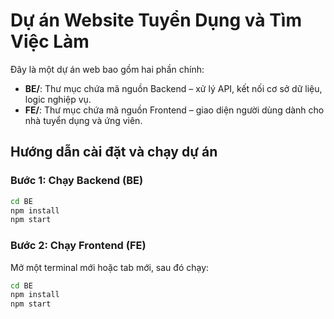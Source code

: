# Dự án Website Tuyển Dụng và Tìm Việc Làm

Đây là một dự án web bao gồm hai phần chính:

- **BE/**: Thư mục chứa mã nguồn Backend – xử lý API, kết nối cơ sở dữ liệu, logic nghiệp vụ.
- **FE/**: Thư mục chứa mã nguồn Frontend – giao diện người dùng dành cho nhà tuyển dụng và ứng viên.

## Hướng dẫn cài đặt và chạy dự án

### Bước 1: Chạy Backend (BE)

``` bash
cd BE
npm install
npm start
```

### Bước 2: Chạy Frontend (FE)

Mở một terminal mới hoặc tab mới, sau đó chạy:

```bash
cd BE
npm install
npm start
```